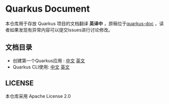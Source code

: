 # Quarkus Document
本仓库用于存放 Quarkus 项目的文档翻译 **英译中** ，原稿位于[quarkus-doc](https://github.com/quarkusio/quarkus/tree/main/docs/src/main/asciidoc) ，读者如果发现有异常内容可以提交Issues进行讨论修改。


## 文档目录
- 创建第一个Quarkus应用 : [中文](./generated-docs/getting-started-CN.html) [英文](./generated-docs/getting-started.html)
- Quarkus CLI使用: [中文](./generated-docs/cli-tooling-CN.html) [英文](./generated-docs/cli-tooling.html)
## LICENSE
本仓库采用 Apache License 2.0 